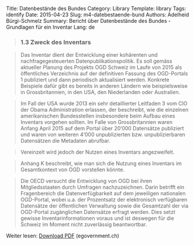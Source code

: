 Title: Datenbestände des Bundes
Category: Library
Template: library
Tags: identify
Date: 2015-04-23
Slug: m4-datebestaende-bund
Authors: Adelheid Bürgi-Schmelz
Summary: Bericht über Datenbestände des Bundes - Grundlagen für ein Inventar
Lang: de

> ### 1.3 Zweck des Inventars

> Das Inventar dient der Entwicklung einer kohärenten und nachfragegesteuerten Datenpublikationspolitik. Es soll gemäss aktueller Planung des Projekts OGD Schweiz im Laufe von 2015 als öffentliches Verzeichnis auf der definitiven Fassung des OGD-Portals 1 publiziert und dann periodisch aktualisiert werden. Konkrete Beispiele dafür gibt es bereits in anderen Ländern wie beispielsweise in Grossbritannien, in den USA, den Niederlanden oder Australien.

> Im Fall der USA wurde 2013 ein sehr detaillierter Leitfaden 3 vom CIO der Obama Administration erlassen, der beschreibt, wie die einzelnen amerikanischen Bundesstellen insbesondere beim Aufbau eines Inventars vorgehen sollten. Im Falle von Grossbritannien waren Anfang April 2015 auf dem Portal über 20‘000 Datensätze publiziert und waren von weiteren 4‘000 unpublizierten bzw. unpublizierbaren Datensätzen die Metadaten abrufbar.

> Vereinzelt wird jedoch der Nutzen eines Inventars angezweifelt.

> Anhang K beschreibt, wie man sich die Nutzung eines Inventars im Gesamtkontext von OGD vorstellen könnte.

> Die OECD versucht die Entwicklung von OGD bei ihren Mitgliedsstaaten durch Umfragen nachzuzeichnen. Darin betrifft ein Fragenbereich die Datenverfügbarkeit auf dem jeweiligen nationalen OGD-Portal, wobei u.a. der Prozentsatz der elektronisch verfügbaren Datensätze der öffentlichen Verwaltung sowie die Gesamtzahl der via OGD-Portal zugänglichen Datensätze erfragt werden. Dies setzt gewisse Inventarinformationen voraus und ist deswegen für die Schweiz im Moment nicht zuverlässig beantwortbar.

Weiter lesen: [Download PDF](http://www.egovernment.ch/umsetzung/00881/00883/01112/index.html?lang=de&download=NHzLpZeg7t,lnp6I0NTU042l2Z6ln1acy4Zn4Z2qZpnO2Yuq2Z6gpJCDdnt7gGym162epYbg2c_JjKbNoKSn6A--) (egovernment.ch)
